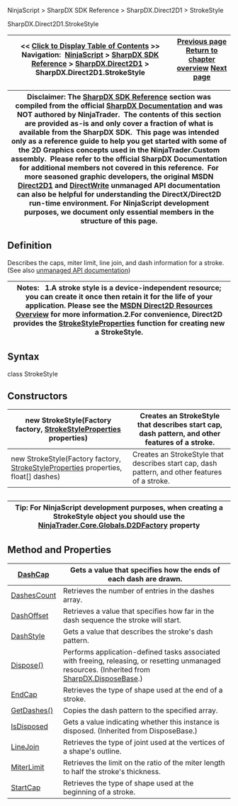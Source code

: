 ﻿
NinjaScript > SharpDX SDK Reference > SharpDX.Direct2D1 > StrokeStyle

SharpDX.Direct2D1.StrokeStyle

| << [Click to Display Table of Contents](sharpdx_direct2d1_strokestyle.md) >> **Navigation:**     [NinjaScript](ninjascript-1.md) > [SharpDX SDK Reference](sharpdx_sdk_reference-1.md) > [SharpDX.Direct2D1](sharpdx_direct2d1-1.md) > SharpDX.Direct2D1.StrokeStyle | [Previous page](sharpdx_direct2d1_solidcolorbrush_color-1.md) [Return to chapter overview](sharpdx_direct2d1-1.md) [Next page](sharpdx_direct2d1_strokestyle_dashcap-1.md) |
| --- | --- |

| Disclaimer: The [SharpDX SDK Reference](sharpdx_sdk_reference-1.md) section was compiled from the official [SharpDX Documentation](http://sharpdx.org/) and was NOT authored by NinjaTrader.  The contents of this section are provided as-is and only cover a fraction of what is available from the SharpDX SDK.  This page was intended only as a reference guide to help you get started with some of the 2D Graphics concepts used in the NinjaTrader.Custom assembly.  Please refer to the official SharpDX Documentation for additional members not covered in this reference.  For more seasoned graphic developers, the original MSDN [Direct2D1](https://msdn.microsoft.com/en-us/library/windows/desktop/dd370990.aspx) and [DirectWrite](https://msdn.microsoft.com/en-us/library/windows/desktop/dd368038.aspx) unmanaged API documentation can also be helpful for understanding the DirectX/Direct2D run-time environment. For NinjaScript development purposes, we document only essential members in the structure of this page. |
| --- |

## Definition
Describes the caps, miter limit, line join, and dash information for a stroke.
(See also [unmanaged API documentation](http://msdn.microsoft.com/en-us/library/dd372217.aspx))
 

| Notes:   1.A stroke style is a device-independent resource; you can create it once then retain it for the life of your application. Please see the [MSDN Direct2D Resources Overview](https://msdn.microsoft.com/en-us/library/dd756757(v=vs.85).aspx) for more information.2.For convenience, Direct2D provides the [StrokeStyleProperties](sharpdx_direct2d1_strokestyleproperties-1.md) function for creating new a StrokeStyle. |
| --- |

## Syntax
class StrokeStyle
## Constructors

| new StrokeStyle(Factory factory, [StrokeStyleProperties](sharpdx_direct2d1_strokestyleproperties-1.md) properties) | Creates an StrokeStyle that describes start cap, dash pattern, and other features of a stroke. |
| --- | --- |
| new StrokeStyle(Factory factory, [StrokeStyleProperties](sharpdx_direct2d1_strokestyleproperties-1.md) properties, float[] dashes) | Creates an StrokeStyle that describes start cap, dash pattern, and other features of a stroke. |
## 
## 

| Tip: For NinjaScript development purposes, when creating a StrokeStyle object you should use the [NinjaTrader.Core.Globals.D2DFactory](d2dfactory-1.md) property |
| --- |
## 
## 
## Method and Properties

| [DashCap](sharpdx_direct2d1_strokestyle_dashcap-1.md) | Gets a value that specifies how the ends of each dash are drawn. |
| --- | --- |
| [DashesCount](sharpdx_direct2d1_strokestyle_dashescount-1.md) | Retrieves the number of entries in the dashes array. |
| [DashOffset](sharpdx_direct2d1_strokestyle_dashoffset-1.md) | Retrieves a value that specifies how far in the dash sequence the stroke will start. |
| [DashStyle](sharpdx_direct2d1_strokestyle_dashstyle-1.md) | Gets a value that describes the stroke's dash pattern. |
| [Dispose()](sharpdx_disposebase_dispose-1.md) | Performs application-defined tasks associated with freeing, releasing, or resetting unmanaged resources. (Inherited from [SharpDX.DisposeBase](sharpdx_disposebase-1.md).) |
| [EndCap](sharpdx_direct2d1_strokestyle_endcap-1.md) | Retrieves the type of shape used at the end of a stroke. |
| [GetDashes()](sharpdx_direct2d1_strokestyle_getdashes-1.md) | Copies the dash pattern to the specified array. |
| [IsDisposed](sharpdx_disposebase_isdisposed-1.md) | Gets a value indicating whether this instance is disposed. (Inherited from DisposeBase.) |
| [LineJoin](sharpdx_direct2d1_strokestyle_linejoin-1.md) | Retrieves the type of joint used at the vertices of a shape's outline. |
| [MiterLimit](sharpdx_direct2d1_strokestyle_miterlimit-1.md) | Retrieves the limit on the ratio of the miter length to half the stroke's thickness. |
| [StartCap](sharpdx_direct2d1_strokestyle_startcap-1.md) | Retrieves the type of shape used at the beginning of a stroke. |
